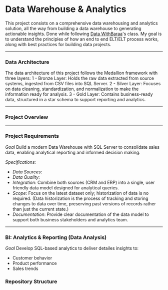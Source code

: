 # Data Warehouse & Analytics 

This project consists on a comprehensive data warehousing and analytics solution, all the way from building a data warehouse to generating actionable insights. 
Done while following [Data WithBaraa](https://github.com/DataWithBaraa)'s class. My goal is to understand the principles of how an end to end ELT/ELT process works, along with best practices for building data projects. 

---
 ### Data Architecture
The data architecture of this project follows the Medallion framework with three layers:
1 - Bronze Layer: Holds the raw data extracted from source systems, ingested from CSV files into SQL Server.
2 - Silver Layer: Focuses on data cleaning, standardization, and normalization to make the information ready for analysis.
3 - Gold Layer: Contains business-ready data, structured in a star schema to support reporting and analytics.

--- 
### Project Overview 

--- 
### Project Requirements 
*Goal* 
Build a modern Data Warehouse with SQL Server to consolidate sales data, enabling analytical reporting and informed decision making. 

*Specifications:*
- *Data Sources*:
- *Data Quality*:
- *Integration*: Combine both sources (CRM and ERP) into a single, user friendly data model designed for analytical queries.
- *Scope*: Focus on the latest dataset only; historization of data is no required. (Data historization is the process of tracking and storing changes to data over time, preserving past versions of records rather than just the current state.)
- *Documentation*: Provide clear documentation of the data model to support both business stakeholders and analytics team.
---

### BI: Analytics & Reporting (Data Analysis) 
*Goal* 
Develop SQL-based analytics to deliver detailes insights to: 

- Customer behavior
- Product performance
- Sales trends

### Repository Structure 




